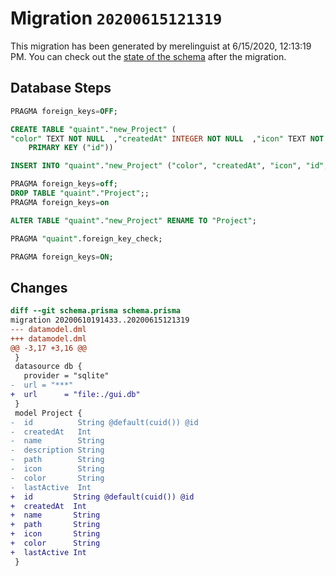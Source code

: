 # Migration `20200615121319`

This migration has been generated by merelinguist at 6/15/2020, 12:13:19 PM.
You can check out the [state of the schema](./schema.prisma) after the migration.

## Database Steps

```sql
PRAGMA foreign_keys=OFF;

CREATE TABLE "quaint"."new_Project" (
"color" TEXT NOT NULL  ,"createdAt" INTEGER NOT NULL  ,"icon" TEXT NOT NULL  ,"id" TEXT NOT NULL  ,"lastActive" INTEGER NOT NULL  ,"name" TEXT NOT NULL  ,"path" TEXT NOT NULL  ,
    PRIMARY KEY ("id"))

INSERT INTO "quaint"."new_Project" ("color", "createdAt", "icon", "id", "lastActive", "name", "path") SELECT "color", "createdAt", "icon", "id", "lastActive", "name", "path" FROM "quaint"."Project"

PRAGMA foreign_keys=off;
DROP TABLE "quaint"."Project";;
PRAGMA foreign_keys=on

ALTER TABLE "quaint"."new_Project" RENAME TO "Project";

PRAGMA "quaint".foreign_key_check;

PRAGMA foreign_keys=ON;
```

## Changes

```diff
diff --git schema.prisma schema.prisma
migration 20200610191433..20200615121319
--- datamodel.dml
+++ datamodel.dml
@@ -3,17 +3,16 @@
 }
 datasource db {
   provider = "sqlite"
-  url = "***"
+  url      = "file:./gui.db"
 }
 model Project {
-  id          String @default(cuid()) @id
-  createdAt   Int
-  name        String
-  description String
-  path        String
-  icon        String
-  color       String
-  lastActive  Int
+  id         String @default(cuid()) @id
+  createdAt  Int
+  name       String
+  path       String
+  icon       String
+  color      String
+  lastActive Int
 }
```



